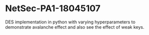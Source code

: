 # NetSec-PA1-18045107
DES implementation in python with varying hyperparameters to demonstrate avalanche effect and also see the effect of weak keys.
